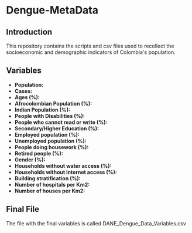 # Dengue-MetaData

## Introduction
This repository contains the scripts and csv files used to recollect the socioeconomic and demographic indicators of Colombia's population.

## Variables
- **Population:**
- **Cases:**
- **Ages (%):**
- **Afrocolombian Population (%):**
- **Indian Population (%):**
- **People with Disabilities (%):**
- **People who cannot read or write (%):**
- **Secondary/Higher Education (%):**
- **Employed population (%):**
- **Unemployed population (%):**
- **People doing housework (%):**
- **Retired people (%):**
- **Gender (%):**
- **Households without water access (%):**
- **Households without internet access (%):**	
- **Building stratification (%):**
- **Number of hospitals per Km2:**
- **Number of houses per Km2:**

## Final File
The file with the final variables is called DANE_Dengue_Data_Variables.csv
